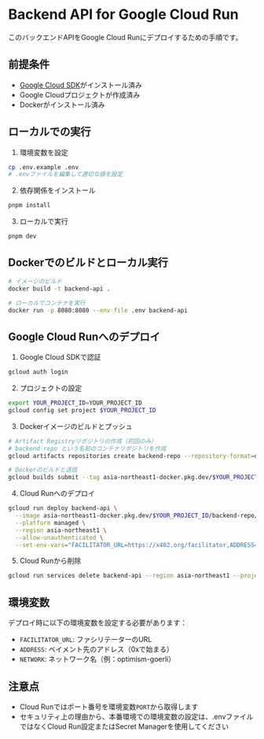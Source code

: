 # Backend API for Google Cloud Run

このバックエンドAPIをGoogle Cloud Runにデプロイするための手順です。

## 前提条件

- [Google Cloud SDK](https://cloud.google.com/sdk/docs/install)がインストール済み
- Google Cloudプロジェクトが作成済み
- Dockerがインストール済み

## ローカルでの実行

1. 環境変数を設定

```bash
cp .env.example .env
# .envファイルを編集して適切な値を設定
```

2. 依存関係をインストール

```bash
pnpm install
```

3. ローカルで実行

```bash
pnpm dev
```

## Dockerでのビルドとローカル実行

```bash
# イメージのビルド
docker build -t backend-api .

# ローカルでコンテナを実行
docker run -p 8080:8080 --env-file .env backend-api
```

## Google Cloud Runへのデプロイ

1. Google Cloud SDKで認証

```bash
gcloud auth login
```

2. プロジェクトの設定

```bash
export YOUR_PROJECT_ID=YOUR_PROJECT_ID
gcloud config set project $YOUR_PROJECT_ID
```

3. Dockerイメージのビルドとプッシュ

```bash
# Artifact Registryリポジトリの作成（初回のみ）
# backend-repo という名前のコンテナリポジトリを作成
gcloud artifacts repositories create backend-repo --repository-format=docker --location=asia-northeast1 --description="Docker repository"

# Dockerのビルドと送信
gcloud builds submit --tag asia-northeast1-docker.pkg.dev/$YOUR_PROJECT_ID/backend-repo/backend-api:latest
```

4. Cloud Runへのデプロイ

```bash
gcloud run deploy backend-api \
  --image asia-northeast1-docker.pkg.dev/$YOUR_PROJECT_ID/backend-repo/backend-api:latest \
  --platform managed \
  --region asia-northeast1 \
  --allow-unauthenticated \
  --set-env-vars="FACILITATOR_URL=https://x402.org/facilitator,ADDRESS=0x51908F598A5e0d8F1A3bAbFa6DF76F9704daD072,NETWORK=base-sepolia"
```

5. Cloud Runから削除

```bash
gcloud run services delete backend-api --region asia-northeast1 --project $YOUR_PROJECT_ID
```

## 環境変数

デプロイ時に以下の環境変数を設定する必要があります：

- `FACILITATOR_URL`: ファシリテーターのURL
- `ADDRESS`: ペイメント先のアドレス（0xで始まる）
- `NETWORK`: ネットワーク名（例：optimism-goerli）

## 注意点

- Cloud Runではポート番号を環境変数`PORT`から取得します
- セキュリティ上の理由から、本番環境での環境変数の設定は、.envファイルではなくCloud Run設定またはSecret Managerを使用してください
